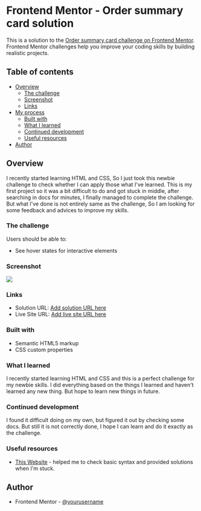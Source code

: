 # Frontend Mentor - Order summary card solution

This is a solution to the [Order summary card challenge on Frontend Mentor](https://www.frontendmentor.io/challenges/order-summary-component-QlPmajDUj). Frontend Mentor challenges help you improve your coding skills by building realistic projects.

## Table of contents

- [Overview](#overview)
  - [The challenge](#the-challenge)
  - [Screenshot](#screenshot)
  - [Links](#links)
- [My process](#my-process)
  - [Built with](#built-with)
  - [What I learned](#what-i-learned)
  - [Continued development](#continued-development)
  - [Useful resources](#useful-resources)
- [Author](#author)

## Overview

I recently started learning HTML and CSS, So I just took this newbie challenge to check whether I can apply those what I've learned. This is my first project so it was a bit difficult to do and got stuck in middle, after searching in docs for minutes, I finally managed to complete the challenge. But what I've done is not entirely same as the challenge, So I am looking for some feedback and advices to improve my skills.

### The challenge

Users should be able to:

- See hover states for interactive elements

### Screenshot

![](images/order_summary.png)

### Links

- Solution URL: [Add solution URL here](https://your-solution-url.com)
- Live Site URL: [Add live site URL here](https://your-live-site-url.com)

### Built with

- Semantic HTML5 markup
- CSS custom properties

### What I learned

I recently started learning HTML and CSS and this is a perfect challenge for my newbie skills. I did everything based on the things I learned and haven't learned any new thing. But hope to learn new things in future.

### Continued development

I found it difficult doing on my own, but figured it out by checking some docs. But still it is not correctly done, I hope I can learn and do it exactly as the challenge.

### Useful resources

- [This Website](https://developer.mozilla.org/en-US/) - helped me to check basic syntax and provided solutions when I'm stuck.

## Author

- Frontend Mentor - [@yourusername](https://www.frontendmentor.io/profile/YaswanthVarma362)
